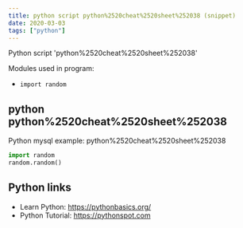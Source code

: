 ```yaml
---
title: python script python%2520cheat%2520sheet%252038 (snippet)
date: 2020-03-03
tags: ["python"]
---
```

Python script 'python%2520cheat%2520sheet%252038'


Modules used in program: 
* `import random`

## python python%2520cheat%2520sheet%252038

Python mysql example: python%2520cheat%2520sheet%252038

```python
import random
random.random()

```

## Python links

- Learn Python: https://pythonbasics.org/
- Python Tutorial: https://pythonspot.com
